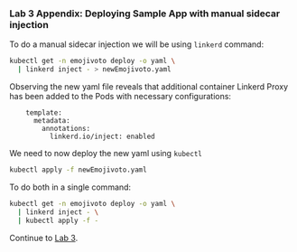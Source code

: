### <a name="manual"></a> Lab 3 Appendix: Deploying Sample App with manual sidecar injection

To do a manual sidecar injection we will be using `linkerd` command:

```sh
kubectl get -n emojivoto deploy -o yaml \
  | linkerd inject - > newEmojivoto.yaml
```

Observing the new yaml file reveals that additional container Linkerd Proxy has been added to the Pods with necessary configurations:

```
    template:
      metadata:
        annotations:
          linkerd.io/inject: enabled
```

We need to now deploy the new yaml using `kubectl`

```sh
kubectl apply -f newEmojivoto.yaml
```

To do both in a single command:

```sh
kubectl get -n emojivoto deploy -o yaml \
  | linkerd inject - \
  | kubectl apply -f -
```

Continue to [Lab 3](../lab-3/README.md).
